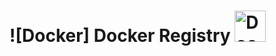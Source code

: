 # ![Docker] Docker Registry <img src="https://www.docker.com/wp-content/uploads/2022/03/Moby-logo.png" alt="Docker" width="50">

